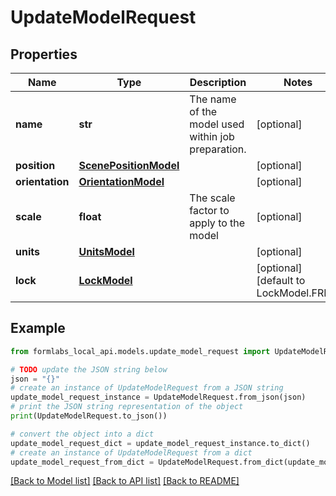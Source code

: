 # UpdateModelRequest


## Properties

Name | Type | Description | Notes
------------ | ------------- | ------------- | -------------
**name** | **str** | The name of the model used within job preparation. | [optional] 
**position** | [**ScenePositionModel**](ScenePositionModel.md) |  | [optional] 
**orientation** | [**OrientationModel**](OrientationModel.md) |  | [optional] 
**scale** | **float** | The scale factor to apply to the model | [optional] 
**units** | [**UnitsModel**](UnitsModel.md) |  | [optional] 
**lock** | [**LockModel**](LockModel.md) |  | [optional] [default to LockModel.FREE]

## Example

```python
from formlabs_local_api.models.update_model_request import UpdateModelRequest

# TODO update the JSON string below
json = "{}"
# create an instance of UpdateModelRequest from a JSON string
update_model_request_instance = UpdateModelRequest.from_json(json)
# print the JSON string representation of the object
print(UpdateModelRequest.to_json())

# convert the object into a dict
update_model_request_dict = update_model_request_instance.to_dict()
# create an instance of UpdateModelRequest from a dict
update_model_request_from_dict = UpdateModelRequest.from_dict(update_model_request_dict)
```
[[Back to Model list]](../README.md#documentation-for-models) [[Back to API list]](../README.md#documentation-for-api-endpoints) [[Back to README]](../README.md)


